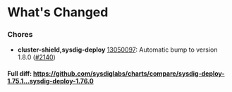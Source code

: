 # What's Changed

### Chores
- **cluster-shield,sysdig-deploy** [13050097](https://github.com/sysdiglabs/charts/commit/1305009755b646fbd8e869aaca470ff4406f726c): Automatic bump to version 1.8.0 ([#2140](https://github.com/sysdiglabs/charts/issues/2140))
#### Full diff: https://github.com/sysdiglabs/charts/compare/sysdig-deploy-1.75.1...sysdig-deploy-1.76.0
